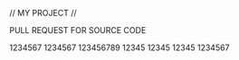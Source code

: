 // MY PROJECT //

PULL REQUEST FOR SOURCE CODE 

1234567
1234567
123456789
12345
12345
12345
1234567
